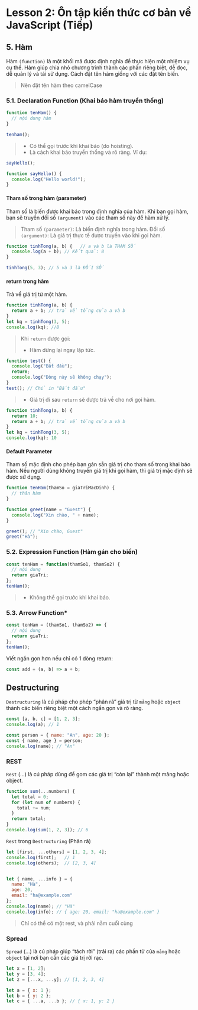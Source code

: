 # Lesson 2: Ôn tập kiến thức cơ bản về JavaScript (Tiếp)

## 5. Hàm
Hàm `(function)` là một khối mã được định nghĩa để thực hiện một nhiệm vụ cụ thể. Hàm giúp chia nhỏ chương trình thành các phần riêng biệt, dễ đọc, dễ quản lý và tái sử dụng.
Cách đặt tên hàm giống với các đặt tên biến.
>Nên đặt tên hàm theo camelCase

### 5.1. Declaration Function (Khai báo hàm truyền thống)
```js
function tenHam() {
  // nội dung hàm
}

tenham();
```
> + Có thể gọi trước khi khai báo (do hoisting).
> + Là cách khai báo truyền thống và rõ ràng.
> Ví dụ:
```js
sayHello();

function sayHello() {
  console.log("Hello world!");
}
```
#### Tham số trong hàm (parameter)
Tham số là biến được khai báo trong định nghĩa của hàm. Khi bạn gọi hàm, bạn sẽ truyền đối số `(argument)` vào các tham số này để hàm xử lý.
> Tham số `(parameter)`: Là biến định nghĩa trong hàm.
> Đối số `(argument)`: Là giá trị thực tế được truyền vào khi gọi hàm.
```js
function tinhTong(a, b) {   // a và b là THAM SỐ
  console.log(a + b); // Kết quả: 8
}

tinhTong(5, 3); // 5 và 3 là ĐỐI SỐ
```

#### return trong hàm
Trả về giá trị từ một hàm.
```js
function tinhTong(a, b) {
  return a + b; // trả về tổng của a và b
}
let kq = tinhTong(3, 5);
console.log(kq); //8
```
> Khi `return` được gọi: 
> + Hàm dừng lại ngay lập tức.
```js
function test() {
  console.log("Bắt đầu");
  return;
  console.log("Dòng này sẽ không chạy");
}
test(); // Chỉ in "Bắt đầu"
```
> + Giá trị đi sau `return` sẽ được trả về cho nơi gọi hàm.
```js
function tinhTong(a, b) {
  return 10;
  return a + b; // trả về tổng của a và b
}
let kq = tinhTong(3, 5);
console.log(kq); 10
```

#### Default Parameter
Tham số mặc định cho phép bạn gán sẵn giá trị cho tham số trong khai báo hàm. Nếu người dùng không truyền giá trị khi gọi hàm, thì giá trị mặc định sẽ được sử dụng.
```js
function tenHam(thamSo = giaTriMacDinh) {
  // thân hàm
}

function greet(name = "Guest") {
  console.log("Xin chào, " + name);
}

greet(); // "Xin chào, Guest"
greet("Hà");   
```

### 5.2. Expression Function (Hàm gán cho biến)

```js
const tenHam = function(thamSo1, thamSo2) {
  // nội dung
  return giaTri;
};
tenHam();
```
> + Không thể gọi trước khi khai báo.

### 5.3. Arrow Function*
```js
const tenHam = (thamSo1, thamSo2) => {
  // nội dung
  return giaTri;
};
tenHam();
```

Viết ngắn gọn hơn nếu chỉ có 1 dòng return:
```js
const add = (a, b) => a + b;
```

## Destructuring
`Destructuring` là cú pháp cho phép “phân rã” giá trị từ `mảng` hoặc `object` thành các biến riêng biệt một cách ngắn gọn và rõ ràng.

```js
const [a, b, c] = [1, 2, 3];
console.log(a); // 1

const person = { name: "An", age: 20 };
const { name, age } = person;
console.log(name); // "An"
```

### REST
`Rest` (...) là cú pháp dùng để gom các giá trị “còn lại” thành một mảng hoặc object.

```js
function sum(...numbers) {
  let total = 0;
  for (let num of numbers) {
    total += num;
  }
  return total;
}
console.log(sum(1, 2, 3)); // 6
```

`Rest` trong `Destructuring` (Phân rã)
```js
let [first, ...others] = [1, 2, 3, 4];
console.log(first);   // 1
console.log(others);  // [2, 3, 4]


let { name, ...info } = {
  name: "Hà",
  age: 20,
  email: "ha@example.com"
};
console.log(name); // "Hà"
console.log(info); // { age: 20, email: "ha@example.com" }
```
> Chỉ có thể có một rest, và phải nằm cuối cùng

### Spread
`Spread` (...) là cú pháp giúp “tách rời” (trải ra) các phần tử của `mảng` hoặc `object` tại nơi bạn cần các giá trị rời rạc.

```js
let x = [1, 2];
let y = [3, 4];
let z = [...x, ...y]; // [1, 2, 3, 4]

let a = { x: 1 };
let b = { y: 2 };
let c = { ...a, ...b }; // { x: 1, y: 2 }
```